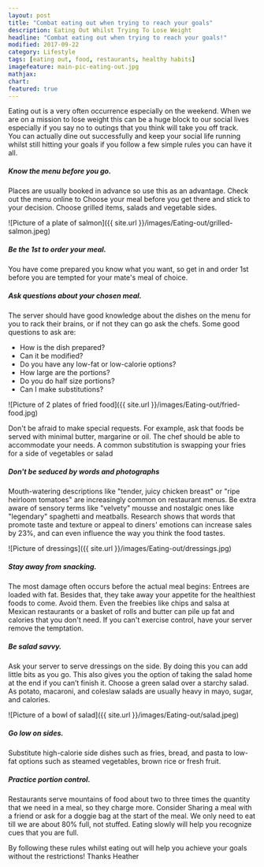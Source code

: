 ```yaml
---
layout: post
title: "Combat eating out when trying to reach your goals"
description: Eating Out Whilst Trying To Lose Weight
headline: "Combat eating out when trying to reach your goals!"
modified: 2017-09-22
category: Lifestyle
tags: [eating out, food, restaurants, healthy habits]
imagefeature: main-pic-eating-out.jpg
mathjax: 
chart:
featured: true
---
```







Eating out is a very often occurrence especially on the weekend. When we are on a mission to lose 
weight this can be a huge block to our social lives especially if you say no to outings that you think will 
take you off track.  
You can actually dine out successfully and keep your social life running whilst still hitting your goals if 
you follow a few simple rules you can have it all. 
 
##### Know the menu before you go.
 
Places are usually booked in advance so use this as an advantage. Check out the menu online to 
Choose your meal before you get there and stick to your decision. Choose grilled items, salads and 
vegetable sides. 
  
![Picture of a plate of salmon]({{ site.url }}/images/Eating-out/grilled-salmon.jpeg)

##### Be the 1st to order your meal. 

You have come prepared you know what you want, so get in and order 1st before you are tempted for your mate's meal of choice.  
 
##### Ask questions about your chosen meal. 

The server should have good knowledge about the dishes on the menu for you to rack their brains, or if 
not they can go ask the chefs. Some good questions to ask are: 

+ How is the dish prepared? 
+ Can it be modified? 
+ Do you have any low-fat or low-calorie options? 
+ How large are the portions?  
+ Do you do half size portions? 
+ Can I make substitutions? 
 
![Picture of 2 plates of fried food]({{ site.url }}/images/Eating-out/fried-food.jpg)

Don't be afraid to make special requests. For example, ask that foods be served with minimal butter, 
margarine or oil. The chef should be able to accommodate your needs. A common substitution is swapping your fries for a side of vegetables or salad

##### Don't be seduced by words and photographs
 
Mouth-watering descriptions like "tender, juicy chicken breast" or "ripe heirloom tomatoes" are 
increasingly common on restaurant menus. Be extra aware of sensory terms like "velvety" mousse and 
nostalgic ones like "legendary" spaghetti and meatballs. Research shows that words that promote taste 
and texture or appeal to diners' emotions can increase sales by 23%, and can even influence the way 
you think the food tastes. 

![Picture of dressings]({{ site.url }}/images/Eating-out/dressings.jpg)
 
 
##### Stay away from snacking.
 
The most damage often occurs before the actual meal begins: Entrees are loaded with fat. 
Besides that, they take away your appetite for the healthiest foods to come. Avoid them. Even the 
freebies like chips and salsa at Mexican restaurants or a basket of rolls and butter 
can pile up fat and calories that you don't need. If you can't exercise control, have your 
server remove the temptation. 

 
##### Be salad savvy.
 
Ask your server to serve dressings on the side. By doing this you can add little bits as you go. This also 
gives you the option of taking the salad home at the end if you can’t finish it. 
Choose a green salad over a starchy salad. As potato, macaroni, and coleslaw salads are usually heavy in 
mayo, sugar, and calories.

![Picture of a bowl of salad]({{ site.url }}/images/Eating-out/salad.jpeg) 
 
##### Go low on sides. 
 
Substitute high-calorie side dishes such as fries, bread, and pasta to low-fat options such as steamed vegetables, brown rice or fresh fruit.  
 
##### Practice portion control.
 
Restaurants serve mountains of food about two to three times the quantity that we need in a meal, so they charge more. Consider Sharing a meal with a friend or ask for a doggie bag at the start of the meal. We only need to eat till we are about 80% full, not stuffed. Eating slowly will help you recognize cues that you are full. 
  
 
By following these rules whilst eating out will help you achieve your goals without the restrictions! 
Thanks Heather 
 

